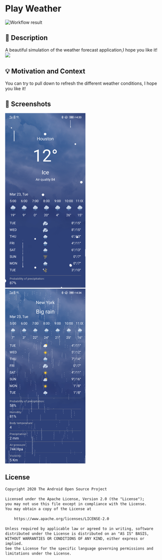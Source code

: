 # Play Weather

<!--- Replace <OWNER> with your Github Username and <REPOSITORY> with the name of your repository. -->
<!--- You can find both of these in the url bar when you open your repository in github. -->
![Workflow result](https://github.com/zhujiang521/Weather/workflows/Check/badge.svg)

## :scroll: Description

<!--- Describe your app in one or two sentences -->
A beautiful simulation of the weather forecast application,I hope you like it! </br>
<img src="/results/screen.gif" width="260">

## :bulb: Motivation and Context

<!--- Optionally point readers to interesting parts of your submission. -->
<!--- What are you especially proud of? -->
You can try to pull down to refresh the different weather conditions, I hope you like it!

## :camera_flash: Screenshots

<!-- You can add more screenshots here if you like -->
<img src="/results/screenshot_1.png" width="260">
&emsp;<img src="/results/screenshot_2.png" width="260">

## License

```
Copyright 2020 The Android Open Source Project

Licensed under the Apache License, Version 2.0 (the "License");
you may not use this file except in compliance with the License.
You may obtain a copy of the License at

    https://www.apache.org/licenses/LICENSE-2.0

Unless required by applicable law or agreed to in writing, software
distributed under the License is distributed on an "AS IS" BASIS,
WITHOUT WARRANTIES OR CONDITIONS OF ANY KIND, either express or implied.
See the License for the specific language governing permissions and
limitations under the License.
```